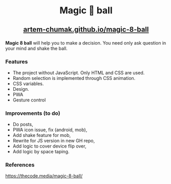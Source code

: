 # <p align="center">Magic 🎱 ball</p>

## <p align="center"><a href="https://artem-chumak.github.io/magic-8-ball/" target="_blank">artem-chumak.github.io/magic-8-ball</a></p>

**Magic 8 ball** will help you to make a decision. You need only ask question in your mind and shake the ball.

### Features

- The project without JavaScript. Only HTML and CSS are used.
- Random selection is implemented through CSS animation.
- CSS variables.
- Design.
- PWA
- Gesture control

### Improvements (to do)
- Do posts,
- PWA icon issue, fix (android, mob),
- Add shake feature for mob,
- Rewrite for JS version in new GH repo,
- Add logic to cover device flip over,
- Add logic by space taping.

### References
https://thecode.media/magic-8-ball/

